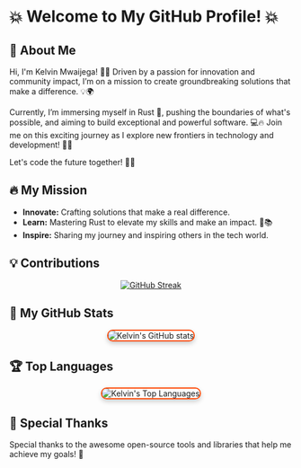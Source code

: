 # 💥 **Welcome to My GitHub Profile!** 💥

## 🌟 About Me
Hi, I'm Kelvin Mwaijega! 🌟🚀 Driven by a passion for innovation and community impact, I’m on a mission to create groundbreaking solutions that make a difference. 💡🌍

Currently, I’m immersing myself in Rust 🦀, pushing the boundaries of what's possible, and aiming to build exceptional and powerful software. 💻🔥 Join me on this exciting journey as I explore new frontiers in technology and development! 🌈🔧

Let's code the future together! 💪✨

## 🔥 My Mission

- **Innovate:** Crafting solutions that make a real difference.
- **Learn:** Mastering Rust to elevate my skills and make an impact. 🚀📚
- **Inspire:** Sharing my journey and inspiring others in the tech world.
## 💡 Contributions
<div align="center">
  
  [![GitHub Streak](https://streak-stats.demolab.com?user=ministerko&theme=gruvbox&hide_border=true&border_radius=11.5&date_format=j%20M%5B%20Y%5D)](https://git.io/streak-stats)
  
</div>

## 🚀 My GitHub Stats

<div align="center">
  <img src="https://github-readme-stats.vercel.app/api?username=ministerko&show_icons=true&theme=radical" alt="Kelvin's GitHub stats" style="border-radius: 10px; border: 2px solid #ff4500; box-shadow: 0 4px 8px rgba(0,0,0,0.2);">
</div>

## 🏆 Top Languages

<div align="center">
  <img src="https://github-readme-stats.vercel.app/api/top-langs/?username=ministerko&layout=compact" alt="Kelvin's Top Languages" style="border-radius: 10px; border: 2px solid #ff4500; box-shadow: 0 4px 8px rgba(0,0,0,0.2);">
</div>

<!--![Profile views](https://img.shields.io/endpoint?url=https://profile-view-counter-1qfa75pxq-kelvin-oscar-mwaijegas-projects.vercel.app/)-->

## 🎨 Special Thanks

Special thanks to the awesome open-source tools and libraries that help me achieve my goals! 🙌

